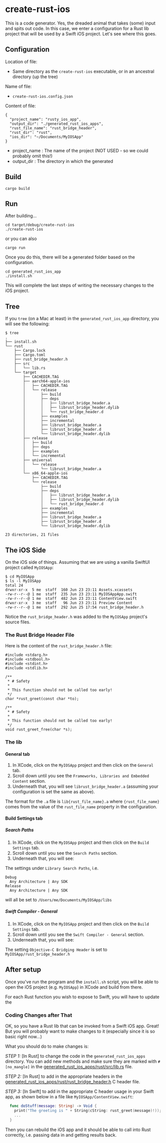 # create-rust-ios

This is a code generator. Yes, the dreaded animal that takes (some) input and spits out code. In this case, we enter a configuration for a Rust lib project that will be used by a Swift iOS project. Let's see where this goes.

## Configuration

Location of file:
- Same directory as the `create-rust-ios` executable, or in an ancestral directory (up the tree)

Name of file:
- `create-rust-ios.config.json`

Content of file:

```
{
  "project_name": "rusty_ios_app",
  "output_dir": "./generated_rust_ios_apps",
  "rust_file_name": "rust_bridge_header",
  "rust_dir": "rust",
  "ios_dir": "~/Documents/MyIOSApp"
}
```

* project_name : The name of the project (NOT USED - so we could probably omit this!)
* output_dir : The directory in which the generated 

## Build

```
cargo build
```


## Run

After building...

```
cd target/debug/create-rust-ios
./create-rust-ios
```

or you can also

```
cargo run
```

Once you do this, there will be a generated folder based on the configuration.

```
cd generated_rust_ios_app
./install.sh
```

This will complete the last steps of writing the necessary changes to the iOS project.

## Tree

If you `tree` (on a Mac at least) in the `generated_rust_ios_app` directory, you will see the following:

```
$ tree
.
├── install.sh
└── rust
    ├── Cargo.lock
    ├── Cargo.toml
    ├── rust_bridge_header.h
    ├── src
    │   └── lib.rs
    └── target
        ├── CACHEDIR.TAG
        ├── aarch64-apple-ios
        │   ├── CACHEDIR.TAG
        │   └── release
        │       ├── build
        │       ├── deps
        │       │   ├── librust_bridge_header.a
        │       │   ├── librust_bridge_header.dylib
        │       │   └── rust_bridge_header.d
        │       ├── examples
        │       ├── incremental
        │       ├── librust_bridge_header.a
        │       ├── librust_bridge_header.d
        │       └── librust_bridge_header.dylib
        ├── release
        │   ├── build
        │   ├── deps
        │   ├── examples
        │   └── incremental
        ├── universal
        │   └── release
        │       └── librust_bridge_header.a
        └── x86_64-apple-ios
            ├── CACHEDIR.TAG
            └── release
                ├── build
                ├── deps
                │   ├── librust_bridge_header.a
                │   ├── librust_bridge_header.dylib
                │   └── rust_bridge_header.d
                ├── examples
                ├── incremental
                ├── librust_bridge_header.a
                ├── librust_bridge_header.d
                └── librust_bridge_header.dylib

23 directories, 21 files
```

## The iOS Side

On the iOS side of things. Assuming that we are using a vanilla SwiftUI project called `MyIOSApp`:

```
$ cd MyIOSApp
$ ls -l MyIOSApp
total 24
drwxr-xr-x  5 me  staff  160 Jun 23 23:11 Assets.xcassets
-rw-r--r--@ 1 me  staff  235 Jun 23 23:11 MyIOSAppApp.swift
-rw-r--r--@ 1 me  staff  482 Jun 23 23:11 ContentView.swift
drwxr-xr-x  3 me  staff   96 Jun 23 23:11 Preview Content
-rw-r--r--@ 1 me  staff  292 Jun 25 17:54 rust_bridge_header.h
```

Notice the `rust_bridge_header.h` was added to the `MyIOSApp` project's source files.

### The Rust Bridge Header File

Here is the content of the `rust_bridge_header.h` file:

```
#include <stdarg.h>
#include <stdbool.h>
#include <stdint.h>
#include <stdlib.h>

/**
 * # Safety
 *
 * This function should not be called too early!
 */
char *rust_greet(const char *to);

/**
 * # Safety
 *
 * This function should not be called too early!
 */
void rust_greet_free(char *s);
```

### The lib

#### General tab

1. In XCode, click on the `MyIOSApp` project and then click on the `General` tab.
2. Scroll down until you see the `Frameworks, Libraries and Embedded Content` section.
3. Underneath that, you will see `librust_bridge_header.a` (assuming your configuration is set the same as above).

The format for the `.a` file is `lib{rust_file_name}.a` where `{rust_file_name}` comes from the value of the `rust_file_name` property in the configuration.

#### Build Settings tab

##### Search Paths

1. In XCode, click on the `MyIOSApp` project and then click on the `Build Settings` tab.
2. Scroll down until you see the `Search Paths` section.
3. Underneath that, you will see:

The settings under `Library Search Paths`, i.e.

```
Debug
  Any Architecture | Any SDK
Release
  Any Architecture | Any SDK
```

will all be set to `/Users/me/Documents/MyIOSApp/libs`

##### Swift Compiler - General

1. In XCode, click on the `MyIOSApp` project and then click on the `Build Settings` tab.
2. Scroll down until you see the `Swift Compiler - General` section.
3. Underneath that, you will see:

The setting `Objective-C Bridging Header` is set to `MyIOSApp/rust_bridge_header.h`

## After setup

Once you've run the program and the `install.sh` script, you will be able to open the iOS project (e.g. `MyIOSApp`) in XCode and build from there.

For each Rust function you wish to expose to Swift, you will have to update the 

### Coding Changes after That

OK, so you have a Rust lib that can be invoked from a Swift iOS app. Great! But you will probably want to make changes to it (especially since it is so basic right now...) 

What you should do to make changes is:

*STEP 1:* [In Rust] to change the code in the `generated_rust_ios_apps` directory. You can add new methods and make sure they are marked with `#[no_mangle]` in the [generated_rust_ios_apps/rust/src/lib.rs](generated_rust_ios_apps/rust/src/lib.rs) file.

*STEP 2:* [In Rust] to add in the appropriate headers in the [generated_rust_ios_apps/rust/rust_bridge_header.h](generated_rust_ios_apps/rust/rust_bridge_header.h) C header file.

*STEP 3:* [In Swift] to add in the appropriate C header usage in your Swift app, as shown below in a file like `MyIOSApp/ContentView.swift`:

```swift
  func doStuff(message: String) -> Void {
    print("The greeting is " + String(cString: rust_greet(message)!));
    ...
  }
```

Then you can rebuild the iOS app and it should be able to call into Rust correctly, i.e. passing data in and getting results back.
